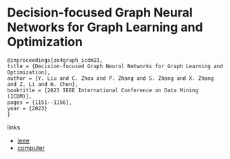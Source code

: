 # Decision-focused Graph Neural Networks for Graph Learning and Optimization

```
@inproceedings{zo4graph_icdm23,
title = {Decision-focused Graph Neural Networks for Graph Learning and Optimization},
author = {Y. Liu and C. Zhou and P. Zhang and S. Zhang and X. Zhang and Z. Li and H. Chen},
booktitle = {2023 IEEE International Conference on Data Mining (ICDM)},
pages = {1151--1156},
year = {2023}
}
```

links
- [ieee](https://doi.org/10.1109/ICDM58522.2023.00140)
- [computer](https://doi.ieeecomputersociety.org/10.1109/ICDM58522.2023.00140)
